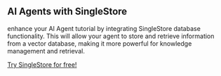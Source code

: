 ## AI Agents with SingleStore 
enhance your AI Agent tutorial by integrating SingleStore database functionality. 
This will allow your agent to store and retrieve information from a vector database, making it more powerful for knowledge management and retrieval.

[Try SingleStore for free!](https://portal.singlestore.com/intention/cloud?utm_medium=referral&utm_source=pavan&utm_term=short&utm_content=deepseek)
